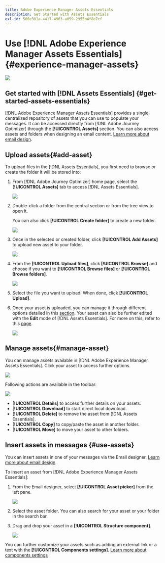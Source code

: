 ```yaml
---
title: Adobe Experience Manager Assets Essentials
description: Get Started with Assets Essentials
exl-id: 506e301a-4417-4963-a059-2955b4f8e7cf
---
```

# Use [!DNL Adobe Experience Manager Assets Essentials]  {#experience-manager-assets}

![](assets/do-not-localize/badge.png)

## Get started with [!DNL Assets Essentials] {#get-started-assets-essentials}

[!DNL Adobe Experience Manager Assets Essentials] provides a single, centralized repository of assets that you can use to populate your messages. It can be accessed directly from [!DNL Adobe Journey Optimizer] through the **[!UICONTROL Assets]** section. You can also access assets and folders when designing an email content. [Learn more about email design](design-emails.md).

<!--You need specific permissions to access the [!DNL Adobe Experience Manager Assets Essentials]. Learn more about permissions for the Adobe Experience Manager Assets Essentials.-->

## Upload assets{#add-asset}

To upload files in the [!DNL Assets Essentials], you first need to browse or create the folder it will be stored into:

1. From [!DNL Adobe Journey Optimizer] home page, select the **[!UICONTROL Assets]** tab to access [!DNL Assets Essentials].

    ![](assets/media_library_1.png)

1. Double-click a folder from the central section or from the tree view to open it.

    You can also click **[!UICONTROL Create folder]** to create a new folder.

    ![](assets/media_library_8.png)

1. Once in the selected or created folder, click **[!UICONTROL Add Assets]** to upload new asset to your folder.

    ![](assets/media_library_2.png)

1. From the **[!UICONTROL Upload files]**, click **[!UICONTROL Browse]** and choose if you want to **[!UICONTROL Browse files]** or **[!UICONTROL Browse folders]**.

    ![](assets/media_library_3.png)

1. Select the file you want to upload. When done, click **[!UICONTROL Upload]**.

1. Once your asset is uploaded, you can manage it through different options detailed in this [section](#manage-asset). Your asset can also be further edited with the **Edit** mode of [!DNL Assets Essentials]. For more on this, refer to this [page](#edit-assets).

    ![](assets/media_library_12.png)

## Manage assets{#manage-asset}

You can manage assets available in [!DNL Adobe Experience Manager Assets Essentials]. Click your asset to access further options. 

![](assets/media_library_12.png)

Following actions are available in the toolbar:

![](assets/media_library_4.png)

* **[!UICONTROL Details]** to access further details on your assets.
* **[!UICONTROL Download]** to start direct local download.
* **[!UICONTROL Delete]** to remove the asset from [!DNL Assets Essentials].
* **[!UICONTROL Copy]** to copy/paste the asset in another folder.
* **[!UICONTROL Move]** to move your asset to other folders.

## Insert assets in messages {#use-assets}

You can insert assets in one of your messages via the Email designer. [Learn more about email design](design-emails.md).

To insert an asset from [!DNL Adobe Experience Manager Assets Essentials]:

1. From the Email designer, select **[!UICONTROL Asset picker]** from the left pane.

    ![](assets/media_library_5.png)

1. Select the asset folder. You can also search for your asset or your folder in the search bar.

1. Drag and drop your asset in a **[!UICONTROL Structure component]**.

    ![](assets/media_library_6.png)

You can further customize your assets such as adding an external link or a text with the **[!UICONTROL Components settings]**. [Learn more about components settings](content-components.md)

<!--

## Edit and modify assets {#edit-assets}

Your assets can be edited through the **[!UICONTROL Edit mode]** in [!DNL Assets Essentials]. Through this mode, you can crop, resize and rotate your asset. Click the **[!UICONTROL Edit]** button to access the editing mode of your asset.

![](assets/media_library_10.png)

Following actions are available in the toolbar:

![](assets/media_library_11.png)

* **[!UICONTROL Start crop]** to focus on only the content you want in your asset.
* **[!UICONTROL Rotate left]** to rotate your asset counter-clockwise by 90 degrees.
* **[!UICONTROL Rotate right]** to rotate your asset clockwise by 90 degrees.
* **[!UICONTROL Flip vertically]** to vertically mirror your asset.
* **[!UICONTROL Flip horizontally]** to horizontally mirror your asset.
* **[!UICONTROL Launch map]** to insert an image map. For more on this, refer to the [Add image maps](https://experienceleague.adobe.com/docs/experience-manager-65/assets/using/image-maps.html?lang=en#using) documentation.

## Share assets {#share-assets}

When using the Media library, each asset is saved in folders or sub-folders. You can choose to share your folders and which level of access to assign.

For more information on how to share access to your folders, refer to this [page](#assets-permissions).

### Assets permissions {#assets-permissions}

The Media library provides a single, centralized repository of assets that you can use to populate your messages.
Each asset is saved in folders or sub-folders. You can choose to share your folders and which level of access to assign.

1. From the **[!UICONTROL Assets]** tab, navigate through your folders to find the one you need to share.

1. Select your folder or asset and click **[!UICONTROL Share]**.

    ![](assets/share_media_1.png)

1. Enter the email address of the different person you want to share access to your folder with.

1. Choose between the different access level:

    * **[!UICONTROL Can view]**
    * **[!UICONTROL Can edit]**
    * **[!UICONTROL Has ownership (can share, edit, and delete)]**

    ![](assets/share_media_2.png)

1. Add a message to your invite if needed.

1. Click **[!UICONTROL Invite]**.

    ![](assets/share_media_3.png)
-->
